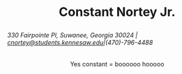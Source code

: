 # <p style="text-align: center;">Constant Nortey Jr.</p>

###### 330 Fairpointe Pl, Suwanee, Georgia 30024 | cnortey@students.kennesaw.edu|(470)-796-4488

<p style="text-align: center;">Yes constant = boooooo hooooo</p>